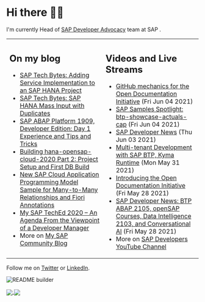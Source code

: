 
# Hi there 👋🏼

I'm currently Head of [SAP Developer Advocacy](https://developers.sap.com/developer-advocates.html) team at SAP .

<table><tr><td valign="top" width="50%">
 
## On my blog
- [SAP Tech Bytes: Adding Service Implementation to an SAP HANA Project](https://blogs.sap.com/?p=1332159) 
- [SAP Tech Bytes: SAP HANA Mass Input with Duplicates](https://blogs.sap.com/?p=1300544) 
- [SAP ABAP Platform 1909, Developer Edition: Day 1 Experience and Tips and Tricks](https://blogs.sap.com/?p=1278655) 
- [Building hana-opensap-cloud-2020 Part 2: Project Setup and First DB Build](https://blogs.sap.com/?p=1258763) 
- [New SAP Cloud Application Programming Model Sample for Many-to-Many Relationships and Fiori Annotations](https://blogs.sap.com/?p=1244336) 
- [My SAP TechEd 2020 – An Agenda From the Viewpoint of a Developer Manager](https://blogs.sap.com/2020/11/13/my-sap-teched-2020-an-agenda-from-the-viewpoint-of-a-developer-manager/) 
- More on [My SAP Community Blog](https://people.sap.com/thomas.jung#content:blogposts)
</td>
  
<td valign="top" width="50%">
  
## Videos and Live Streams
- [GitHub mechanics for the Open Documentation Initiative](https://www.youtube.com/watch?v=2INqXNYLA0w) (Fri Jun 04 2021)
- [SAP Samples Spotlight: btp-showcase-actuals-cap](https://www.youtube.com/watch?v=9KmbAvXAj4M) (Fri Jun 04 2021)
- [SAP Developer News](https://www.youtube.com/watch?v=eCNHwl6xoe8) (Thu Jun 03 2021)
- [Multi-tenant Development with SAP BTP, Kyma Runtime](https://www.youtube.com/watch?v=hnD7Lr_2464) (Mon May 31 2021)
- [Introducing the Open Documentation Initiative](https://www.youtube.com/watch?v=x7dbOpsquSg) (Fri May 28 2021)
- [SAP Developer News: BTP ABAP 2105, openSAP Courses, Data Intelligence 2103, and Conversational AI](https://www.youtube.com/watch?v=cr246fXW25I) (Fri May 28 2021)
- More on [SAP Developers YouTube Channel](https://www.youtube.com/channel/UCNfmelKDrvRmjYwSi9yvrMg)
</td></tr></table>

Follow me on [Twitter](https://twitter.com/thomas_jung) or [LinkedIn](https://www.linkedin.com/in/thomasjungsap/).

![README builder](https://github.com/jung-thomas/jung-thomas/workflows/README%20builder/badge.svg)

<a href="https://github.com/anuraghazra/github-readme-stats">
  <img align="center" src="https://github-readme-stats.vercel.app/api?username=jung-thomas&count_private=true&show_icons=true&theme=dark" />
</a>
<a href="https://github.com/anuraghazra/github-readme-stats">
  <img align="center" src="https://github-readme-stats.vercel.app/api/top-langs/?username=jung-thomas&show_icons=true&theme=dark" />
</a>

